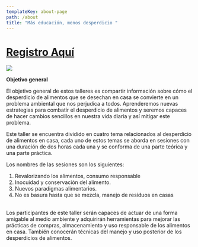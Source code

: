 ```yaml
---
templateKey: about-page
path: /about
title: "Más educación, menos desperdicio "
---
```

# **[Registro Aquí](https://visiblesonora.org/mas-educacion-menos-desperdicios)**

![](/img/educación-desperdicio_.png)

<!--StartFragment-->

**Objetivo general**

El objetivo general de estos talleres es compartir información sobre cómo el desperdicio de alimentos que se desechan en casa se convierte en un problema ambiental que nos perjudica a todos. Aprenderemos nuevas estrategias para combatir el desperdicio de alimentos y seremos capaces de hacer cambios sencillos en nuestra vida diaria y así mitigar este problema.

Este taller se encuentra dividido en cuatro tema relacionados al desperdicio de alimentos en casa, cada uno de estos temas se aborda en sesiones con una duración de dos horas cada una y se conforma de una parte teórica y una parte práctica.

Los nombres de las sesiones son los siguientes:

1. Revalorizando los alimentos, consumo responsable
2. Inocuidad y conservación del alimento.
3. Nuevos paradigmas alimentarios.
4. No es basura hasta que se mezcla, manejo de residuos en casas

\
Los participantes de este taller serán capaces de actuar de una forma amigable al medio ambiente y adquirirán herramientas para mejorar las prácticas de compras, almacenamiento y uso responsable de los alimentos en casa. También conocerán técnicas del manejo y uso posterior de los desperdicios de alimentos.

<!--EndFragment-->
